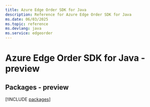 ```yaml
---
title: Azure Edge Order SDK for Java
description: Reference for Azure Edge Order SDK for Java
ms.date: 06/03/2025
ms.topic: reference
ms.devlang: java
ms.service: edgeorder
---
```

# Azure Edge Order SDK for Java - preview
## Packages - preview
[!INCLUDE [packages](edge-order-index.md)]